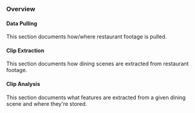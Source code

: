 ### Overview


#### Data Pulling
This section documents how/where restaurant footage is pulled.


#### Clip Extraction
This section documents how dining scenes are extracted from restaurant footage.


#### Clip Analysis
This section documents what features are extracted from a given dining scene and where they're stored.